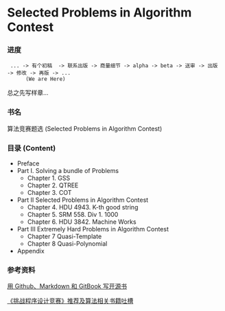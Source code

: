 Selected Problems in Algorithm Contest
======

### 进度
     ... -> 有个初稿  -> 联系出版 -> 商量细节 -> alpha -> beta -> 送审 -> 出版 -> 修改 -> 再版 -> ...
          (We are Here)

总之先写样章...

### 书名
算法竞赛题选 (Selected Problems in Algorithm Contest)

### 目录 (Content)

- Preface
- Part I. Solving a bundle of Problems
  + Chapter 1. GSS
  + Chapter 2. QTREE
  + Chapter 3. COT
- Part II Selected Problems in Algorithm Contest
  + Chapter 4. HDU 4943. K-th good string
  + Chapter 5. SRM 558. Div 1. 1000
  + Chapter 6. HDU 3842. Machine Works
- Part III Extremely Hard Problems in Algorithm Contest 
  + Chapter 7 Quasi-Template
  + Chapter 8 Quasi-Polynomial
- Appendix





### 参考资料
[用 Github、Markdown 和 GitBook 写开源书](http://my.oschina.net/waylau/blog/355179)

[《挑战程序设计竞赛》推荐及算法相关书籍吐槽](http://blog.watashi.ws/2382/pccb-etc/)

[](http://user.qzone.qq.com/251815992/blog/1396717742)


